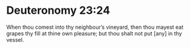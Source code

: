 # Deuteronomy 23:24

When thou comest into thy neighbour’s vineyard, then thou mayest eat grapes thy fill at thine own pleasure; but thou shalt not put [any] in thy vessel.
